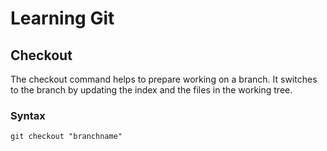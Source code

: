 # Learning Git
## Checkout

The checkout command helps to prepare working on a branch. It switches to the branch by updating the index and the files in the working tree.

### Syntax 

```
git checkout "branchname"

```
